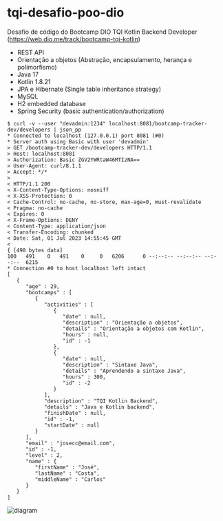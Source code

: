 # tqi-desafio-poo-dio

Desafio de código do Bootcamp DIO TQI Kotlin Backend Developer (https://web.dio.me/track/bootcamp-tqi-kotlin)

- REST API
- Orientação a objetos (Abstração, encapsulamento, herança e polimorfismo)
- Java 17
- Kotlin 1.8.21
- JPA e Hibernate (Single table inheritance strategy)
- MySQL
- H2 embedded database
- Spring Security (basic authentication/authorization)

```
$ curl -v --user "devadmin:1234" localhost:8081/bootcamp-tracker-dev/developers | json_pp
* Connected to localhost (127.0.0.1) port 8081 (#0)
* Server auth using Basic with user 'devadmin'
> GET /bootcamp-tracker-dev/developers HTTP/1.1
> Host: localhost:8081
> Authorization: Basic ZGV2YWRtaW46MTIzNA==
> User-Agent: curl/8.1.1
> Accept: */*
> 
< HTTP/1.1 200 
< X-Content-Type-Options: nosniff
< X-XSS-Protection: 0
< Cache-Control: no-cache, no-store, max-age=0, must-revalidate
< Pragma: no-cache
< Expires: 0
< X-Frame-Options: DENY
< Content-Type: application/json
< Transfer-Encoding: chunked
< Date: Sat, 01 Jul 2023 14:55:45 GMT
< 
{ [498 bytes data]
100   491    0   491    0     0   6206      0 --:--:-- --:--:-- --:--:--  6215
* Connection #0 to host localhost left intact
[
   {
      "age" : 29,
      "bootcamps" : [
         {
            "activities" : [
               {
                  "date" : null,
                  "description" : "Orientação a objetos",
                  "details" : "Orientação a objetos com Kotlin",
                  "hours" : null,
                  "id" : -1
               },
               {
                  "date" : null,
                  "description" : "Sintaxe Java",
                  "details" : "Aprendendo a sintaxe Java",
                  "hours" : 300,
                  "id" : -2
               }
            ],
            "description" : "TQI Kotlin Backend",
            "details" : "Java e Kotlin backend",
            "finishDate" : null,
            "id" : -1,
            "startDate" : null
         }
      ],
      "email" : "josecc@email.com",
      "id" : -1,
      "level" : 2,
      "name" : {
         "firstName" : "José",
         "lastName" : "Costa",
         "middleName" : "Carlos"
      }
   }
]
```
![diagram](https://github.com/cesaugusto108/tqi-desafio-poo-dio/assets/93228693/3a5e35bf-4073-4c57-afbd-40127e727700)


